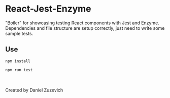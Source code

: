 # React-Jest-Enzyme
"Boiler" for showcasing testing React components with Jest and Enzyme.
<br>
Dependencies and file structure are setup correctly, just need to write some sample tests.
<br>

## Use
```npm install```

```npm run test```

<br><br>
Created by Daniel Zuzevich
